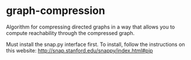 # graph-compression
Algorithm for compressing directed graphs in a way that allows you to compute reachability through the compressed graph.

Must install the snap.py interface first. To install, follow the instructions on this website: 
http://snap.stanford.edu/snappy/index.html#pip
